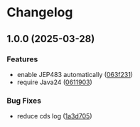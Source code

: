 # Changelog

## 1.0.0 (2025-03-28)


### Features

* enable JEP483 automatically ([063f231](https://github.com/teletha/auto483/commit/063f231d8cc7bf6211235dfb6aba3c6bf77efbd9))
* require Java24 ([0611903](https://github.com/teletha/auto483/commit/0611903fa7849d8ab9e8810354558a90299ecd35))


### Bug Fixes

* reduce cds log ([1a3d705](https://github.com/teletha/auto483/commit/1a3d7058a2c40409969a86149aadf828c62d85a4))
